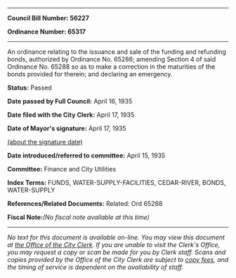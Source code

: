 

********

**Council Bill Number: 56227**
   
**Ordinance Number: 65317**
********

 An ordinance relating to the issuance and sale of the funding and refunding bonds, authorized by Ordinance No. 65286; amending Section 4 of said Ordinance No. 65288 so as to make a correction in the maturities of the bonds provided for therein; and declaring an emergency.

**Status:** Passed
   
**Date passed by Full Council:** April 16, 1935
   
**Date filed with the City Clerk:** April 17, 1935
   
**Date of Mayor's signature:** April 17, 1935
   
[(about the signature date)](/~public/approvaldate.htm)
   
   
   
**Date introduced/referred to committee:** April 15, 1935
   
**Committee:** Finance and City Utilities
   
   
**Index Terms:** FUNDS, WATER-SUPPLY-FACILITIES, CEDAR-RIVER, BONDS, WATER-SUPPLY

**References/Related Documents:** Related: Ord 65288

**Fiscal Note:**_(No fiscal note available at this time)_
********

_No text for this document is available on-line. You may view this document at [the Office of the City Clerk](http://www.seattle.gov/leg/clerk/contactUs.htm). If you are unable to visit the Clerk's Office, you may request a copy or scan be made for you by Clerk staff. Scans and copies provided by the Office of the City Clerk are subject to [copy fees](http://clerk.seattle.gov/~public/clerkfees.htm), and the timing of service is dependent on the availability of staff._

